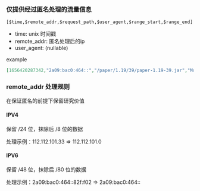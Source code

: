 ### 仅提供经过匿名处理的流量信息
```
[$time,$remote_addr,$request_path,$user_agent,$range_start,$range_end]
```

- time: unix 时间戳
- remote_addr: 匿名处理后的ip
- user_agent: (nullable)

example
```json
[1656420287342,"2a09:bac0:464::","/paper/1.19/39/paper-1.19-39.jar","Mozilla/5.0 (Macintosh; Intel Mac OS X 10_15_7) AppleWebKit/537.36 (KHTML, like Gecko) Chrome/102.0.0.0 Safari/537.36",0,38117040]
```
### remote_addr 处理规则
在保证匿名的前提下保留研究价值
#### IPV4
保留 /24 位，抹除后 /8 位的数据

处理示例：112.112.101.33 => 112.112.101.0

#### IPV6
保留 /48 位，抹除后 /80 位的数据

处理示例：2a09:bac0:464::82f:f02 => 2a09:bac0:464::